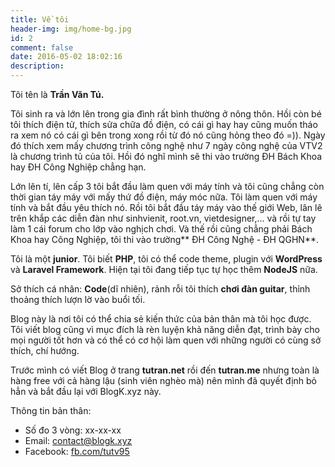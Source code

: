 ```yaml
---
title: Về tôi
header-img: img/home-bg.jpg
id: 2
comment: false
date: 2016-05-02 18:02:16
description:
---
```


Tôi tên là **Trần Văn Tú.**

Tôi sinh ra và lớn lên trong gia đình rất bình thường ở nông thôn. Hồi còn bé tôi thích điện tử, thích sửa chữa đồ điện, có cái gì hay hay cũng muốn tháo ra xem nó có cái gì bên trong xong rồi từ đó nó cũng hỏng theo đó =)). Ngày đó thích xem mấy chương trình công nghệ như 7 ngày công nghệ của VTV2 là chương trình tủ của tôi. Hồi đó nghĩ mình sẽ thi vào trường ĐH Bách Khoa hay ĐH Công Nghiệp chẳng hạn.

Lớn lên tí, lên cấp 3 tôi bắt đầu làm quen với máy tính và tôi cũng chẳng còn thời gian táy máy với mấy thứ đồ điện, máy móc nữa. Tôi làm quen với máy tính và bắt đầu yêu thích nó. Rồi tôi bắt đầu táy máy vào thế giới Web, lân lê trên khắp các diễn đàn như sinhvienit, root.vn, vietdesigner,... và rồi tự tay làm 1 cái forum cho lớp vào nghịch chơi. Và thế rồi cũng chẳng phải Bách Khoa hay Công Nghiệp, tôi thi vào trường** ĐH Công Nghệ - ĐH QGHN**.

Tôi là một **junior**. Tôi biết **PHP**, tôi có thể code theme, plugin với **WordPress** và **Laravel Framework**. Hiện tại tôi đang tiếp tục tự học thêm **NodeJS** nữa.

Sở thích cá nhân: **Code**(dĩ nhiên), rảnh rỗi tôi thích **chơi đàn guitar**, thỉnh thoảng thích lượn lờ vào buổi tối.

Blog này là nơi tôi có thể chia sẻ kiến thức của bản thân mà tôi học được. Tôi viết blog cũng vì mục đích là rèn luyện khả năng diễn đạt, trình bày cho mọi người tốt hơn và có thể có cơ hội làm quen với những người có cùng sở thích, chí hướng.

Trước mình có viết Blog ở trang **tutran.net** rồi đến **tutran.me** nhưng toàn là hàng free với cả hàng lậu (sinh viên nghèo mà) nên mình đã quyết định bỏ hẳn và bắt đầu lại với BlogK.xyz này.

Thông tin bản thân:
- Số đo 3 vòng: xx-xx-xx
- Email: [contact@blogk.xyz](mailto:contact@blogk.xyz)
- Facebook: [fb.com/tutv95](http://fb.com/tutv95)